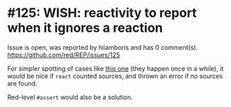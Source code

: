 
#125: WISH: reactivity to report when it ignores a reaction
================================================================================
Issue is open, was reported by hiiamboris and has 0 comment(s).
<https://github.com/red/REP/issues/125>

For simpler spotting of cases like [this one](https://github.com/red/red/issues/5155#issuecomment-1221583948) (they happen once in a while), it would be nice if `react` counted sources, and thrown an error if no sources are found. 

Red-level `#assert` would also be a solution.



